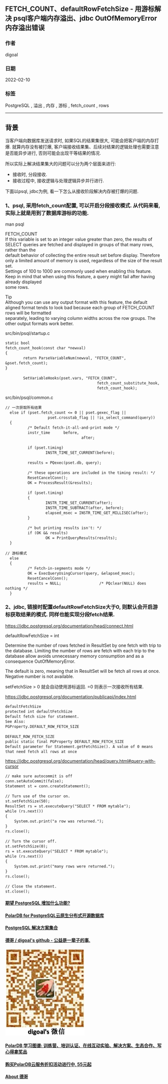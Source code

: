 ## FETCH_COUNT、defaultRowFetchSize - 用游标解决 psql客户端内存溢出、jdbc OutOfMemoryError 内存溢出错误  
              
### 作者              
digoal              
              
### 日期              
2022-02-10             
              
### 标签              
PostgreSQL , 溢出 , 内存 , 游标 , fetch_count , rows    
              
----              
              
## 背景         
当客户端向数据库发送请求时, 如果SQL的结果集很大, 可能会把客户端的内存打爆. 就算内存没有被打爆, 客户端接收结果集、后续对结果的逻辑处理也需要注意是否能异步进行, 否则可能会出现干等结果的情况.    
  
所以实际上解决结果集大的问题可以分为两个层面来进行:  
- 接收时, 分段接收.   
- 接收过程中, 接收逻辑与处理逻辑异步并行进行.   
  
下面以psql, jdbc为例, 看一下怎么从接收阶段解决内存被打爆的问题.   
  
### 1、psql, 采用fetch_count配置, 可以开启分段接收模式. 从代码来看, 实际上就是用到了数据库游标的功能.   
  
man psql  
  
FETCH_COUNT  
If this variable is set to an integer value greater than zero, the results of SELECT queries are fetched and displayed in groups of that many rows, rather than the  
default behavior of collecting the entire result set before display. Therefore only a limited amount of memory is used, regardless of the size of the result set.  
Settings of 100 to 1000 are commonly used when enabling this feature. Keep in mind that when using this feature, a query might fail after having already displayed  
some rows.  
  
Tip  
Although you can use any output format with this feature, the default aligned format tends to look bad because each group of FETCH_COUNT rows will be formatted  
separately, leading to varying column widths across the row groups. The other output formats work better.  
  
  
src/bin/psql/startup.c  
  
```  
static bool  
fetch_count_hook(const char *newval)  
{  
        return ParseVariableNum(newval, "FETCH_COUNT", &pset.fetch_count);  
}  
  
        SetVariableHooks(pset.vars, "FETCH_COUNT",  
                                         fetch_count_substitute_hook,  
                                         fetch_count_hook);  
```  
  
  
src/bin/psql/common.c  
  
```  
// 一次获取所有结果  
  else if (pset.fetch_count <= 0 || pset.gexec_flag ||  
                   pset.crosstab_flag || !is_select_command(query))  
  {  
          /* Default fetch-it-all-and-print mode */  
          instr_time      before,  
                                  after;  
  
          if (pset.timing)  
                  INSTR_TIME_SET_CURRENT(before);  
  
          results = PQexec(pset.db, query);  
  
          /* these operations are included in the timing result: */  
          ResetCancelConn();  
          OK = ProcessResult(&results);  
  
          if (pset.timing)  
          {  
                  INSTR_TIME_SET_CURRENT(after);  
                  INSTR_TIME_SUBTRACT(after, before);  
                  elapsed_msec = INSTR_TIME_GET_MILLISEC(after);  
          }  
  
          /* but printing results isn't: */  
          if (OK && results)  
                  OK = PrintQueryResults(results);  
  }  
  
// 游标模式  
  else    
  {  
          /* Fetch-in-segments mode */  
          OK = ExecQueryUsingCursor(query, &elapsed_msec);  
          ResetCancelConn();  
          results = NULL;                 /* PQclear(NULL) does nothing */  
  }  
```  
  
### 2、jdbc, 链接时配置defaultRowFetchSize大于0, 则默认会开启游标获取结果的模式. 同样也能实现分段fetch结果.   
  
https://jdbc.postgresql.org/documentation/head/connect.html  
  
defaultRowFetchSize = int  
  
Determine the number of rows fetched in ResultSet by one fetch with trip to the database. Limiting the number of rows are fetch with each trip to the database allow avoids unnecessary memory consumption and as a consequence OutOfMemoryError.  
  
The default is zero, meaning that in ResultSet will be fetch all rows at once. Negative number is not available.  
  
setFetchSize > 0 就会自动使用游标返回. =0 则表示一次接收所有结果.     
  
https://jdbc.postgresql.org/documentation/publicapi/index.html  
  
```  
defaultFetchSize  
protected int defaultFetchSize  
Default fetch size for statement.  
See Also:  
PGProperty.DEFAULT_ROW_FETCH_SIZE  
  
DEFAULT_ROW_FETCH_SIZE  
public static final PGProperty DEFAULT_ROW_FETCH_SIZE  
Default parameter for Statement.getFetchSize(). A value of 0 means that need fetch all rows at once  
```  
  
  
https://jdbc.postgresql.org/documentation/head/query.html#query-with-cursor  
  
```  
// make sure autocommit is off  
conn.setAutoCommit(false);  
Statement st = conn.createStatement();  
  
// Turn use of the cursor on.  
st.setFetchSize(50);  
ResultSet rs = st.executeQuery("SELECT * FROM mytable");  
while (rs.next())  
{  
    System.out.print("a row was returned.");  
}  
rs.close();  
  
// Turn the cursor off.  
st.setFetchSize(0);  
rs = st.executeQuery("SELECT * FROM mytable");  
while (rs.next())  
{  
    System.out.print("many rows were returned.");  
}  
rs.close();  
  
// Close the statement.  
st.close();  
```  
     
  
  
#### [期望 PostgreSQL 增加什么功能?](https://github.com/digoal/blog/issues/76 "269ac3d1c492e938c0191101c7238216")
  
  
#### [PolarDB for PostgreSQL云原生分布式开源数据库](https://github.com/ApsaraDB/PolarDB-for-PostgreSQL "57258f76c37864c6e6d23383d05714ea")
  
  
#### [PostgreSQL 解决方案集合](https://yq.aliyun.com/topic/118 "40cff096e9ed7122c512b35d8561d9c8")
  
  
#### [德哥 / digoal's github - 公益是一辈子的事.](https://github.com/digoal/blog/blob/master/README.md "22709685feb7cab07d30f30387f0a9ae")
  
  
![digoal's wechat](../pic/digoal_weixin.jpg "f7ad92eeba24523fd47a6e1a0e691b59")
  
  
#### [PolarDB 学习图谱: 训练营、培训认证、在线互动实验、解决方案、生态合作、写心得拿奖品](https://www.aliyun.com/database/openpolardb/activity "8642f60e04ed0c814bf9cb9677976bd4")
  
  
#### [购买PolarDB云服务折扣活动进行中, 55元起](https://www.aliyun.com/activity/new/polardb-yunparter?userCode=bsb3t4al "e0495c413bedacabb75ff1e880be465a")
  
  
#### [About 德哥](https://github.com/digoal/blog/blob/master/me/readme.md "a37735981e7704886ffd590565582dd0")
  
